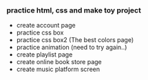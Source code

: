 ### practice html, css and make toy project
- create account page
- practice css box
- practice css box2 (The best colors page)
- practice animation (need to try again..)
- create playlist page
- create online book store page
- create music platform screen
